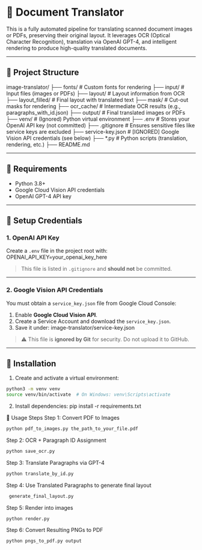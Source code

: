 # 📘 Document Translator

This is a fully automated pipeline for translating scanned document images or PDFs, preserving their original layout. It leverages OCR (Optical Character Recognition), translation via OpenAI GPT-4, and intelligent rendering to produce high-quality translated documents.

---

## 📁 Project Structure

image-translator/
├── fonts/ # Custom fonts for rendering
├── input/ # Input files (images or PDFs)
├── layout/ # Layout information from OCR
├── layout_filled/ # Final layout with translated text
├── mask/ # Cut-out masks for rendering
├── ocr_cache/ # Intermediate OCR results (e.g., paragraphs_with_id.json)
├── output/ # Final translated images or PDFs
├── venv/ # (Ignored) Python virtual environment
├── .env # Stores your OpenAI API key (not committed)
├── .gitignore # Ensures sensitive files like service keys are excluded
├── service-key.json # [IGNORED] Google Vision API credentials (see below)
├── \*.py # Python scripts (translation, rendering, etc.)
├── README.md

---

## 🔑 Requirements

- Python 3.8+
- Google Cloud Vision API credentials
- OpenAI GPT-4 API key

---

## 🔐 Setup Credentials

### 1. OpenAI API Key

Create a `.env` file in the project root with:
OPENAI_API_KEY=your_openai_key_here

> This file is listed in `.gitignore` and **should not** be committed.

---

### 2. Google Vision API Credentials

You must obtain a `service_key.json` file from Google Cloud Console:

1. Enable **Google Cloud Vision API**.
2. Create a Service Account and download the `service_key.json`.
3. Save it under:
   image-translator/service-key.json

> ⚠️ This file is **ignored by Git** for security. Do not upload it to GitHub.

---

## 🧪 Installation

1. Create and activate a virtual environment:

```bash
python3 -m venv venv
source venv/bin/activate  # On Windows: venv\Scripts\activate
```

2. Install dependencies:
   pip install -r requirements.txt

🚀 Usage Steps
Step 1: Convert PDF to Images

```bash
python pdf_to_images.py the_path_to_your_file.pdf
```

Step 2: OCR + Paragraph ID Assignment

```bash
python save_ocr.py
```

Step 3: Translate Paragraphs via GPT-4

```bash
python translate_by_id.py
```

Step 4: Use Translated Paragraphs to generate final layout

```bash
 generate_final_layout.py
```

Step 5: Render into images

```bash
python render.py
```

Step 6: Convert Resulting PNGs to PDF

```bash
python pngs_to_pdf.py output
```
